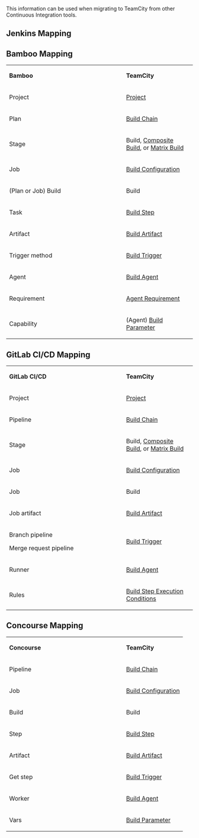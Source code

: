[//]: # (title: Mapping TeamCity Concepts to Other CI Terms)
[//]: # (auxiliary-id: Mapping TeamCity Concepts to Other CI Terms)

This information can be used when migrating to TeamCity from other Continuous Integration tools.

## Jenkins Mapping

<include from="jenkins-to-teamcity-migration-guidelines.md" element-id="jenkins-mapping-to-teamcity"/>

## Bamboo Mapping

<table>

<tr>
<td width="300"><p><b>Bamboo</b></p></td>
<td><p><b>TeamCity</b></p></td>
</tr>

<tr>
<td><p>Project</p></td>
<td><p><a href="project.md">Project</a></p></td>
</tr>

<tr>
<td><p>Plan</p></td>
<td><p><a href="build-chain.md">Build Chain</a></p></td>
</tr>

<tr>
<td><p>Stage</p></td>
<td><p>Build, <a href="composite-build-configuration.md">Composite Build</a>, or <a href="matrix-build.md">Matrix Build</a></p></td>
</tr>

<tr>
<td><p>Job</p></td>
<td><p><a href="creating-and-editing-build-configurations.md">Build Configuration</a></p></td>
</tr>

<tr>
<td><p>(Plan or Job) Build</p></td>
<td><p>Build</p></td>
</tr>

<tr>
<td><p>Task</p></td>
<td><p><a href="configuring-build-steps.md">Build Step</a></p></td>
</tr>

<tr>
<td><p>Artifact</p></td>
<td><p><a href="build-artifact.md">Build Artifact</a></p></td>
</tr>

<tr>
<td><p>Trigger method</p></td>
<td><p><a href="configuring-build-triggers.md">Build Trigger</a></p></td>
</tr>

<tr>
<td><p>Agent</p></td>
<td><p><a href="build-agent.md">Build Agent</a></p></td>
</tr>

<tr>
<td><p>Requirement</p></td>
<td><p><a href="configuring-agent-requirements.md">Agent Requirement</a></p></td>
</tr>

<tr>
<td><p>Capability</p></td>
<td><p>(Agent) <a href="using-build-parameters.md">Build Parameter</a></p></td>
</tr>

</table>


## GitLab CI/CD Mapping

<table>

<tr>
<td width="300"><p><b>GitLab CI/CD</b></p></td>
<td><p><b>TeamCity</b></p></td>
</tr>

<tr>
<td><p>Project</p></td>
<td><p><a href="project.md">Project</a></p></td>
</tr>

<tr>
<td><p>Pipeline</p></td>
<td><p><a href="build-chain.md">Build Chain</a></p></td>
</tr>

<tr>
<td><p>Stage</p></td>
<td><p>Build, <a href="composite-build-configuration.md">Composite Build</a>, or <a href="matrix-build.md">Matrix Build</a></p></td>
</tr>

<tr>
<td><p>Job</p></td>
<td><p><a href="creating-and-editing-build-configurations.md">Build Configuration</a></p></td>
</tr>

<tr>
<td><p>Job</p></td>
<td><p>Build</p></td>
</tr>

<tr>
<td><p>Job artifact</p></td>
<td><p><a href="build-artifact.md">Build Artifact</a></p></td>
</tr>

<tr>
<td><p>Branch pipeline</p>
<p>Merge request pipeline</p>
</td>
<td><p><a href="configuring-build-triggers.md">Build Trigger</a></p></td>
</tr>

<tr>
<td><p>Runner</p></td>
<td><p><a href="build-agent.md">Build Agent</a></p></td>
</tr>

<tr>
<td><p>Rules</p></td>
<td><p><a href="build-step-execution-conditions.md">Build Step Execution Conditions</a></p></td>
</tr>

</table>

## Concourse Mapping

<table>

<tr>
<td width="300"><p><b>Concourse</b></p></td>
<td><p><b>TeamCity</b></p></td>
</tr>

<tr>
<td><p>Pipeline</p></td>
<td><p><a href="build-chain.md">Build Chain</a></p></td>
</tr>

<tr>
<td><p>Job</p></td>
<td><p><a href="creating-and-editing-build-configurations.md">Build Configuration</a></p></td>
</tr>

<tr>
<td><p>Build</p></td>
<td><p>Build</p></td>
</tr>

<tr>
<td><p>Step</p></td>
<td><p><a href="configuring-build-steps.md">Build Step</a></p></td>
</tr>

<tr>
<td><p>Artifact</p></td>
<td><p><a href="build-artifact.md">Build Artifact</a></p></td>
</tr>

<tr>
<td><p>Get step</p></td>
<td><p><a href="configuring-build-triggers.md">Build Trigger</a></p></td>
</tr>

<tr>
<td><p>Worker</p></td>
<td><p><a href="build-agent.md">Build Agent</a></p></td>
</tr>

<tr>
<td><p>Vars</p></td>
<td><p><a href="using-build-parameters.md">Build Parameter</a></p></td>
</tr>

</table>
